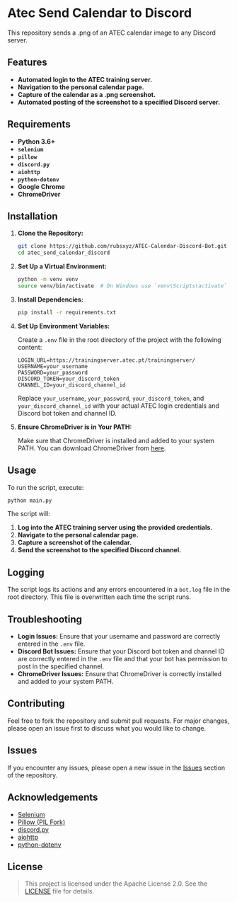 # Atec Send Calendar to Discord

This repository sends a .png of an ATEC calendar image to any Discord server.

## Features

- **Automated login to the ATEC training server.**
- **Navigation to the personal calendar page.**
- **Capture of the calendar as a .png screenshot.**
- **Automated posting of the screenshot to a specified Discord server.**

## Requirements

- **Python 3.6+**
- **`selenium`**
- **`pillow`**
- **`discord.py`**
- **`aiohttp`**
- **`python-dotenv`**
- **Google Chrome**
- **ChromeDriver**

## Installation

1. **Clone the Repository:**

    ```bash
    git clone https://github.com/rubsxyz/ATEC-Calendar-Discord-Bot.git
    cd atec_send_calendar_discord
    ```

2. **Set Up a Virtual Environment:**

    ```bash
    python -m venv venv
    source venv/bin/activate  # On Windows use `venv\Scripts\activate`
    ```

3. **Install Dependencies:**

    ```bash
    pip install -r requirements.txt
    ```

4. **Set Up Environment Variables:**

    Create a `.env` file in the root directory of the project with the following content:

    ```plaintext
    LOGIN_URL=https://trainingserver.atec.pt/trainingserver/
    USERNAME=your_username
    PASSWORD=your_password
    DISCORD_TOKEN=your_discord_token
    CHANNEL_ID=your_discord_channel_id
    ```

    Replace `your_username`, `your_password`, `your_discord_token`, and `your_discord_channel_id` with your actual ATEC login credentials and Discord bot token and channel ID.

5. **Ensure ChromeDriver is in Your PATH:**

    Make sure that ChromeDriver is installed and added to your system PATH. You can download ChromeDriver from [here](https://developer.chrome.com/docs/chromedriver/downloads).

## Usage

To run the script, execute:

```bash
python main.py
```

The script will:

1. **Log into the ATEC training server using the provided credentials.**
2. **Navigate to the personal calendar page.**
3. **Capture a screenshot of the calendar.**
4. **Send the screenshot to the specified Discord channel.**

## Logging

The script logs its actions and any errors encountered in a `bot.log` file in the root directory. This file is overwritten each time the script runs.

## Troubleshooting

- **Login Issues:** Ensure that your username and password are correctly entered in the `.env` file.
- **Discord Bot Issues:** Ensure that your Discord bot token and channel ID are correctly entered in the `.env` file and that your bot has permission to post in the specified channel.
- **ChromeDriver Issues:** Ensure that ChromeDriver is correctly installed and added to your system PATH.

## Contributing

Feel free to fork the repository and submit pull requests. For major changes, please open an issue first to discuss what you would like to change.

## Issues

If you encounter any issues, please open a new issue in the [Issues](https://github.com/rubsxyz/ATEC-Calendar-Discord-Bot/issues) section of the repository.


## Acknowledgements

- [Selenium](https://www.selenium.dev/)
- [Pillow (PIL Fork)](https://python-pillow.org/)
- [discord.py](https://discordpy.readthedocs.io/en/stable/)
- [aiohttp](https://docs.aiohttp.org/en/stable/)
- [python-dotenv](https://pypi.org/project/python-dotenv/)

## License

>This project is licensed under the Apache License 2.0. See the [LICENSE](LICENSE.txt) file for details.
